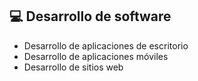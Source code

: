 ## 💻 Desarrollo de software
- Desarrollo de aplicaciones de escritorio
- Desarrollo de aplicaciones móviles
- Desarrollo de sitios web
